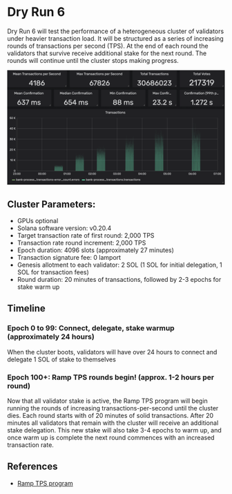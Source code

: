 # Dry Run 6

Dry Run 6 will test the performance of a heterogeneous cluster of validators under heavier transaction load. It will be structured as a series of increasing rounds of transactions per second \(TPS\). At the end of each round the validators that survive receive additional stake for the next round. The rounds will continue until the cluster stops making progress.

![Ramp TPS rounds visualized](../.gitbook/assets/image-2%20%281%29.png)

## Cluster Parameters:

* GPUs optional
* Solana software version: v0.20.4
* Target transaction rate of first round: 2,000 TPS
* Transaction rate round increment: 2,000 TPS
* Epoch duration: 4096 slots \(approximately 27 minutes\)
* Transaction signature fee: 0 lamport
* Genesis allotment to each validator: 2 SOL \(1 SOL for initial delegation, 1 SOL for transaction fees\)
* Round duration: 20 minutes of transactions, followed by 2-3 epochs for stake warm up

## Timeline

### Epoch 0 to 99: Connect, delegate, stake warmup \(approximately 24 hours\)

When the cluster boots, validators will have over 24 hours to connect and delegate 1 SOL of stake to themselves

### Epoch 100+: Ramp TPS rounds begin! \(approx. 1-2 hours per round\)

Now that all validator stake is active, the Ramp TPS program will begin running the rounds of increasing transactions-per-second until the cluster dies. Each round starts with of 20 minutes of solid transactions. After 20 minutes all validators that remain with the cluster will receive an additional stake delegation. This new stake will also take 3-4 epochs to warm up, and once warm up is complete the next round commences with an increased transaction rate.

## References

* [Ramp TPS program](https://github.com/solana-labs/tour-de-sol/tree/master/ramp-tps)

